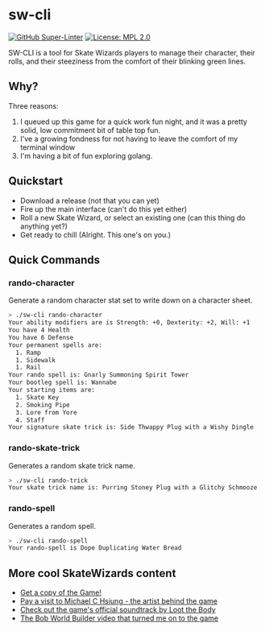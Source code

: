# sw-cli

[![GitHub Super-Linter](https://github.com/ViridianForge/sw-cli/workflows/Lint%20Code%20Base/badge.svg)](https://github.com/marketplace/actions/super-linter)
[![License: MPL 2.0](https://img.shields.io/badge/License-MPL_2.0-brightgreen.svg)](https://opensource.org/licenses/MPL-2.0)

SW-CLI is a tool for Skate Wizards players to manage their character, their
rolls, and their steeziness from the comfort of their blinking green lines.

## Why?

Three reasons:

1. I queued up this game for a quick work fun night, and it was a pretty solid, low commitment bit of table top fun.
2. I've a growing fondness for not having to leave the comfort of my terminal window
3. I'm having a bit of fun exploring golang.

## Quickstart

- Download a release (not that you can yet)
- Fire up the main interface (can't do this yet either)
- Roll a new Skate Wizard, or select an existing one (can this thing do anything yet?)
- Get ready to chill (Alright. This one's on you.)

## Quick Commands

### rando-character

Generate a random character stat set to write down on a character sheet.

```bash
> ./sw-cli rando-character
Your ability modifiers are is Strength: +0, Dexterity: +2, Will: +1
You have 4 Health
You have 6 Defense
Your permanent spells are:
  1. Ramp
  1. Sidewalk
  1. Rail
Your rando spell is: Gnarly Summoning Spirit Tower
Your bootleg spell is: Wannabe
Your starting items are:
  1. Skate Key
  2. Smoking Pipe
  3. Lore from Yore
  4. Staff
Your signature skate trick is: Side Thwappy Plug with a Wishy Dingle
```

### rando-skate-trick

Generates a random skate trick name.

```bash
> ./sw-cli rando-trick
Your skate trick name is: Purring Stoney Plug with a Glitchy Schmooze
```

### rando-spell

Generates a random spell.

```bash
> ./sw-cli rando-spell
Your rando-spell is Dope Duplicating Water Bread
```

## More cool SkateWizards content

- [Get a copy of the Game!](https://skatewizards.bigcartel.com/)
- [Pay a visit to Michael C Hsiung - the artist behind the game](https://michaelchsiung.com/en-us)
- [Check out the game's official soundtrack by Loot the Body](https://lootthebody.bandcamp.com/album/skate-wizards)
- [The Bob World Builder video that turned me on to the game](https://www.youtube.com/watch?v=0H3uqOQ1Gsw)
